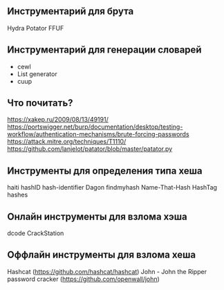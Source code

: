 ## Инструментарий для брута
Hydra
Potator
FFUF

## Инструментарий для генерации словарей
- cewl
- List generator
- cuup

## Что почитать? 
https://xakep.ru/2009/08/13/49191/
https://portswigger.net/burp/documentation/desktop/testing-workflow/authentication-mechanisms/brute-forcing-passwords
https://attack.mitre.org/techniques/T1110/
https://github.com/lanjelot/patator/blob/master/patator.py

## Инструменты для определения типа хеша
haiti
hashID
hash-identifier
Dagon
findmyhash
Name-That-Hash
HashTag
hashes 

## Онлайн инструменты для взлома хэша
dcode
CrackStation

## Оффлайн инструменты для взлома хеша
Hashcat (https://github.com/hashcat/hashcat) 
John - John the Ripper password cracker (https://github.com/openwall/john)








